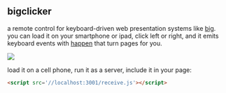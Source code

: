 ## bigclicker

a remote control for keyboard-driven web presentation systems like [big](https://github.com/tmcw/big).
you can load it on your smartphone or ipad, click left or right, and it emits
keyboard events with [happen](https://github.com/tmcw/happen) that turn
pages for you.

![](http://farm9.staticflickr.com/8084/8450107093_798a368ffd_c.jpg)

load it on a cell phone, run it as a server, include it in your page:

```html
<script src='//localhost:3001/receive.js'></script>
```
